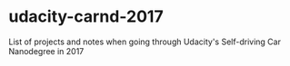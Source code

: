 # udacity-carnd-2017
List of projects and notes when going through Udacity's Self-driving Car Nanodegree in 2017
